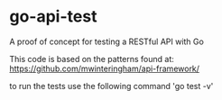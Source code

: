 # go-api-test

A proof of concept for testing a RESTful API with Go

This code is based on the patterns found at:
https://github.com/mwinteringham/api-framework/

to run the tests use the following command
'go test -v'
